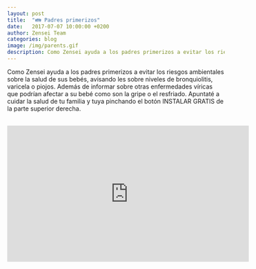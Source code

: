 ```yaml
---
layout: post
title:  "👪 Padres primerizos"
date:   2017-07-07 10:00:00 +0200
author: Zensei Team
categories: blog 
image: /img/parents.gif
description: Como Zensei ayuda a los padres primerizos a evitar los riesgos ambientales...
---
```


Como Zensei ayuda a los padres primerizos a evitar los riesgos ambientales sobre la salud de sus bebés, avisando les sobre
niveles de bronquiolitis, varicela o piojos. Además de informar sobre otras enfermedades víricas que podrían afectar a su bebé como
son la gripe o el resfriado. Apuntaté a cuidar la salud de tu familia y tuya pinchando el botón INSTALAR GRATIS de la parte superior derecha.


<br>
<iframe class="center-image" width="560" height="315" src="https://www.youtube.com/embed/xx22m_zDFT0" frameborder="0" allowfullscreen></iframe>

